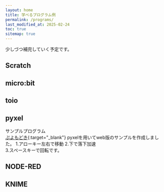 ```yaml
---
layout: home
title: 学べるプログラム例
permalink: /programs/
last_modified_at: 2025-02-24
toc: true
sitemap: true
---
```


少しづつ補完していく予定です。

## Scratch

## micro:bit

## toio

## pyxel
サンプルプログラム  
[ぷよもどき](https://coderdojo-odawara.github.io/pypuyo_demo/){:target="_blank"}
pyxelを用いてweb版のサンプルを作成しました。
1.アローキー左右で移動
2.下で落下加速  
3.スペースキーで回転です。


## NODE-RED

## KNIME
